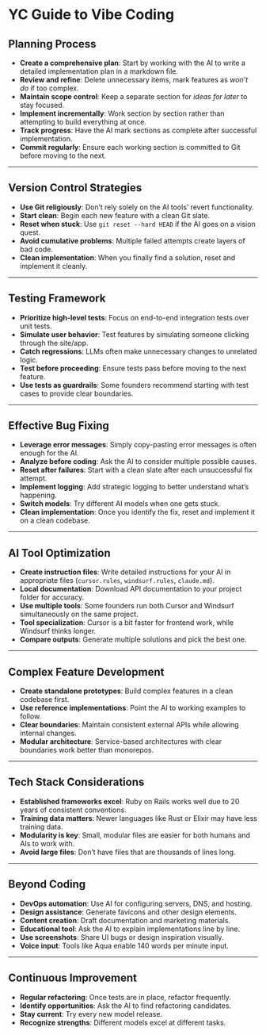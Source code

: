 # YC Guide to Vibe Coding

## Planning Process

- **Create a comprehensive plan**: Start by working with the AI to write a detailed implementation plan in a markdown file.
- **Review and refine**: Delete unnecessary items, mark features as *won’t do* if too complex.
- **Maintain scope control**: Keep a separate section for *ideas for later* to stay focused.
- **Implement incrementally**: Work section by section rather than attempting to build everything at once.
- **Track progress**: Have the AI mark sections as complete after successful implementation.
- **Commit regularly**: Ensure each working section is committed to Git before moving to the next.

---

## Version Control Strategies

- **Use Git religiously**: Don’t rely solely on the AI tools’ revert functionality.
- **Start clean**: Begin each new feature with a clean Git slate.
- **Reset when stuck**: Use `git reset --hard HEAD` if the AI goes on a vision quest.
- **Avoid cumulative problems**: Multiple failed attempts create layers of bad code.
- **Clean implementation**: When you finally find a solution, reset and implement it cleanly.

---

## Testing Framework

- **Prioritize high-level tests**: Focus on end-to-end integration tests over unit tests.
- **Simulate user behavior**: Test features by simulating someone clicking through the site/app.
- **Catch regressions**: LLMs often make unnecessary changes to unrelated logic.
- **Test before proceeding**: Ensure tests pass before moving to the next feature.
- **Use tests as guardrails**: Some founders recommend starting with test cases to provide clear boundaries.

---

## Effective Bug Fixing

- **Leverage error messages**: Simply copy-pasting error messages is often enough for the AI.
- **Analyze before coding**: Ask the AI to consider multiple possible causes.
- **Reset after failures**: Start with a clean slate after each unsuccessful fix attempt.
- **Implement logging**: Add strategic logging to better understand what’s happening.
- **Switch models**: Try different AI models when one gets stuck.
- **Clean implementation**: Once you identify the fix, reset and implement it on a clean codebase.

---

## AI Tool Optimization

- **Create instruction files**: Write detailed instructions for your AI in appropriate files (`cursor.rules`, `windsurf.rules`, `claude.md`).
- **Local documentation**: Download API documentation to your project folder for accuracy.
- **Use multiple tools**: Some founders run both Cursor and Windsurf simultaneously on the same project.
- **Tool specialization**: Cursor is a bit faster for frontend work, while Windsurf thinks longer.
- **Compare outputs**: Generate multiple solutions and pick the best one.

---

## Complex Feature Development

- **Create standalone prototypes**: Build complex features in a clean codebase first.
- **Use reference implementations**: Point the AI to working examples to follow.
- **Clear boundaries**: Maintain consistent external APIs while allowing internal changes.
- **Modular architecture**: Service-based architectures with clear boundaries work better than monorepos.

---

## Tech Stack Considerations

- **Established frameworks excel**: Ruby on Rails works well due to 20 years of consistent conventions.
- **Training data matters**: Newer languages like Rust or Elixir may have less training data.
- **Modularity is key**: Small, modular files are easier for both humans and AIs to work with.
- **Avoid large files**: Don’t have files that are thousands of lines long.

---

## Beyond Coding

- **DevOps automation**: Use AI for configuring servers, DNS, and hosting.
- **Design assistance**: Generate favicons and other design elements.
- **Content creation**: Draft documentation and marketing materials.
- **Educational tool**: Ask the AI to explain implementations line by line.
- **Use screenshots**: Share UI bugs or design inspiration visually.
- **Voice input**: Tools like Aqua enable 140 words per minute input.

---

## Continuous Improvement

- **Regular refactoring**: Once tests are in place, refactor frequently.
- **Identify opportunities**: Ask the AI to find refactoring candidates.
- **Stay current**: Try every new model release.
- **Recognize strengths**: Different models excel at different tasks.
